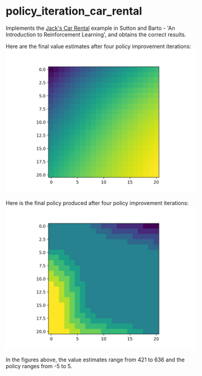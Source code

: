 # policy_iteration_car_rental

Implements the [Jack's Car Rental](http://www.incompleteideas.net/sutton/book/first/4/node4.html) example in Sutton and Barto - 'An Introduction to Reinforcement Learning',
and obtains the correct results.

Here are the final value estimates after four policy improvement iterations:
![value estimates](assets/value_estimates_final.png)

Here is the final policy produced after four policy improvement iterations:
![policy](assets/policy_final.png)

In the figures above, the value estimates range from 421 to 636 and the policy ranges from -5 to 5.
